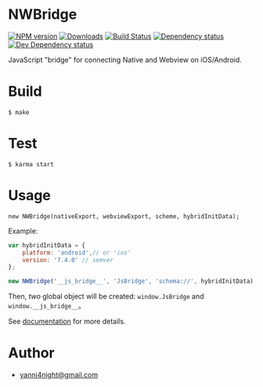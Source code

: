 # NWBridge

[![NPM version][npm-image]][npm-url] [![Downloads][downloads-image]][npm-url] [![Build Status][travis-image]][travis-url] [![Dependency status][david-dm-image]][david-dm-url] [![Dev Dependency status][david-dm-dev-image]][david-dm-dev-url]

JavaScript "bridge" for connecting Native and Webview on iOS/Android.

# Build

    $ make

# Test

    $ karma start

# Usage

    new NWBridge(nativeExport, webviewExport, scheme, hybridInitData);

Example:

```js
var hybridInitData = {
    platform: 'android',// or 'ios'
    version: '7.4.0' // semver
};

new NWBridge('__js_bridge__', 'JsBridge', 'schema://', hybridInitData);
```

Then, _two_ global object will be created: `window.JsBridge` and `window.__js_bridge__`。

See [documentation](http://yanni4night.github.io/NWBridge/) for more details.

# Author
 - <yanni4night@gmail.com>

[npm-url]: https://npmjs.org/package/nwbridge
[downloads-image]: http://img.shields.io/npm/dm/nwbridge.svg
[npm-image]: http://img.shields.io/npm/v/nwbridge.svg
[travis-url]: https://travis-ci.org/yanni4night/nwbridge
[travis-image]: http://img.shields.io/travis/yanni4night/nwbridge.svg
[david-dm-url]:https://david-dm.org/yanni4night/nwbridge
[david-dm-image]:https://david-dm.org/yanni4night/nwbridge.svg
[david-dm-dev-url]:https://david-dm.org/yanni4night/nwbridge#info=devDependencies
[david-dm-dev-image]:https://david-dm.org/yanni4night/nwbridge/dev-status.svg